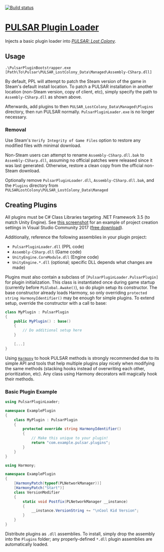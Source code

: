 [![Build status](https://ci.appveyor.com/api/projects/status/jkary3fagowm4adm/branch/master?svg=true)](https://ci.appveyor.com/project/TomRichter/pulsar-plugin-loader/branch/master)

# [PULSAR Plugin Loader](https://github.com/TomRichter/pulsar-plugin-loader)

Injects a basic plugin loader into [*PULSAR: Lost Colony*](http://www.pulsarthegame.com/).

## Usage

```
.\PulsarPluginBootstrapper.exe [Path\To\Pulsar\PULSAR_LostColony_Data\Managed\Assembly-CSharp.dll]
```

By default, PPL will attempt to patch the Steam version of the game in Steam's default install location.  To patch a PULSAR installation in another location (non-Steam version, copy of client, etc), simply specify the path to `Assembly-CSharp.dll` as shown above.

Afterwards, add plugins to then `PULSAR_LostColony_Data\Managed\Plugins` directory, then run PULSAR normally.  `PulsarPluginLoader.exe` is no longer necessary.

### Removal

Use Steam's `Verify Integrity of Game Files` option to restore any modified files with minimal download.

Non-Steam users can attempt to rename `Assembly-CSharp.dll.bak` to `Assembly-CSharp.dll`, assuming no official patches were released since it was last generated.  Otherwise, restore a clean copy from the official non-Steam download.

Optionally remove `PulsarPluginLoader.dll`, `Assembly-CSharp.dll.bak`, and the `Plugins` directory from `PULSARLostColony\PULSAR_LostColony_Data\Managed`

## Creating Plugins

All plugins must be C# Class Libraries targeting .NET Framework 3.5 (to match Unity Engine).  See [this screenshot](https://i.imgur.com/X7bDnYr.png) for an example of project creation settings in Visual Studio Community 2017 ([free download](https://visualstudio.microsoft.com/vs/community/)).

Additionally, reference the following assemblies in your plugin project:

 * `PulsarPluginLoader.dll` (PPL code)
 * `Assembly-CSharp.dll` (Game code)
 * `UnityEngine.CoreModule.dll` (Engine code)
 * `UnityEngine.*.dll` (optional; specific DLL depends what changes are made)

Plugins must also contain a subclass of `[PulsarPluginLoader.PulsarPlugin]` for plugin initialization.  This class is instantiated once during game startup (currently before `PLGlobal.Awake()`), so do plugin setup its constructor.  The base constructor already loads Harmony, so only overriding `protected string HarmonyIdentifier()` may be enough for simple plugins.  To extend setup, override the constructor with a call to base:

```csharp
class MyPlugin : PulsarPlugin
{
    public MyPlugin() : base()
    {
        // Do additional setup here
    }
    
    [...]
}
```

Using [`Harmony`](https://github.com/pardeike/Harmony) to hook PULSAR methods is strongly recommended due to its simple API and tools that help multiple plugins play nicely when modifying the same methods (stacking hooks instead of overwriting each other, prioritization, etc).  Any class using Harmony decorators will magically hook their methods.

### Basic Plugin Example

```csharp
using PulsarPluginLoader;

namespace ExamplePlugin
{
    class MyPlugin : PulsarPlugin
    {
        protected override string HarmonyIdentifier()
        {
            // Make this unique to your plugin!
            return "com.example.pulsar.plugins";
        }
    }
}
```

```csharp
using Harmony;

namespace ExamplePlugin
{
	[HarmonyPatch(typeof(PLNetworkManager))]
	[HarmonyPatch("Start")]
	class VersionModifier
	{
		static void Postfix(PLNetworkManager __instance)
		{
			__instance.VersionString += "\nCool Kid Version";
		}
	}
}
```

Distribute plugins as `.dll` assemblies.  To install, simply drop the assembly into the `Plugins` folder; any properly-defined `*.dll` plugin assemblies are automatically loaded.
